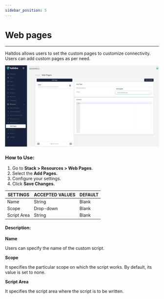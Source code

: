 ```yaml
---
sidebar_position: 5
---
```


# Web pages

---

Haltdos allows users to set the custom pages to customize connectivity. Users can add custom pages as per need.

![webpages](/img/platform/v2/webpages_newui.png)

### How to Use:

1. Go to **Stack > Resources  > Web Pages**.
2. Select the **Add Pages.**
3. Configure your settings. 
4. Click **Save Changes.**

| SETTINGS    | ACCEPTED VALUES | DEFAULT |
|-------------|-----------------|---------|
| Name        | String          | Blank   |
| Scope       | Drop-down       | Blank   |
| Script Area | String          | Blank   |

#### Description:

**Name**

Users can specify the name of the custom script.

**Scope**

It specifies the particular scope on which the script works. By default, its value is set to none.

**Script Area**

It specifies the script area where the script is to be written.

